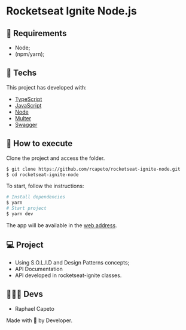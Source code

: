 # Rocketseat Ignite Node.js

## 📜 Requirements
- Node;
- (npm/yarn);

## 🧪 Techs

This project has developed with:

- [TypeScript](https://www.typescriptlang.org/)
- [JavaScript](https://developer.mozilla.org/pt-BR/docs/Web/JavaScript)
- [Node](https://nodejs.org/en/docs/)
- [Multer](https://github.com/expressjs/multer)
- [Swagger](https://swagger.io/docs/)

## 🚀 How to execute

Clone the project and access the folder.

```bash
$ git clone https://github.com/rcapeto/rocketseat-ignite-node.git
$ cd rocketseat-ignite-node
```

To start, follow the instructions:
```bash
# Install dependencies
$ yarn
# Start project
$ yarn dev
```

The app will be available in the [web address](http://localhost:3333).

## 💻 Project

- Using S.O.L.I.D and Design Patterns concepts;
- API Documentation
- API developed in rocketseat-ignite classes. 

## 👨🏻‍💻 Devs
- Raphael Capeto

Made with 🖤 by Developer.
